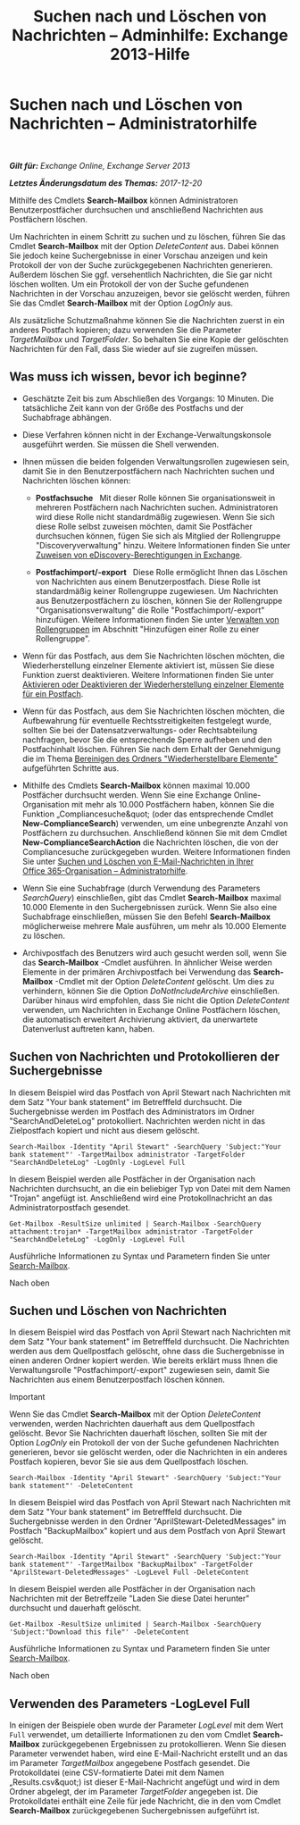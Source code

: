 ﻿---
title: 'Suchen nach und Löschen von Nachrichten – Adminhilfe: Exchange 2013-Hilfe'
TOCTitle: Suchen nach und Löschen von Nachrichten – Administratorhilfe
ms:assetid: 8c36bb03-e716-4fdd-9958-4aa7a2a1db42
ms:mtpsurl: https://technet.microsoft.com/de-de/library/Ff459253(v=EXCHG.150)
ms:contentKeyID: 52062756
ms.date: 05/23/2018
mtps_version: v=EXCHG.150
ms.translationtype: MT
---

# Suchen nach und Löschen von Nachrichten – Administratorhilfe

 

_**Gilt für:** Exchange Online, Exchange Server 2013_

_**Letztes Änderungsdatum des Themas:** 2017-12-20_

Mithilfe des Cmdlets **Search-Mailbox** können Administratoren Benutzerpostfächer durchsuchen und anschließend Nachrichten aus Postfächern löschen.

Um Nachrichten in einem Schritt zu suchen und zu löschen, führen Sie das Cmdlet **Search-Mailbox** mit der Option *DeleteContent* aus. Dabei können Sie jedoch keine Suchergebnisse in einer Vorschau anzeigen und kein Protokoll der von der Suche zurückgegebenen Nachrichten generieren. Außerdem löschen Sie ggf. versehentlich Nachrichten, die Sie gar nicht löschen wollten. Um ein Protokoll der von der Suche gefundenen Nachrichten in der Vorschau anzuzeigen, bevor sie gelöscht werden, führen Sie das Cmdlet **Search-Mailbox** mit der Option *LogOnly* aus.

Als zusätzliche Schutzmaßnahme können Sie die Nachrichten zuerst in ein anderes Postfach kopieren; dazu verwenden Sie die Parameter *TargetMailbox* und *TargetFolder*. So behalten Sie eine Kopie der gelöschten Nachrichten für den Fall, dass Sie wieder auf sie zugreifen müssen.

## Was muss ich wissen, bevor ich beginne?

  - Geschätzte Zeit bis zum Abschließen des Vorgangs: 10 Minuten. Die tatsächliche Zeit kann von der Größe des Postfachs und der Suchabfrage abhängen.

  - Diese Verfahren können nicht in der Exchange-Verwaltungskonsole ausgeführt werden. Sie müssen die Shell verwenden.

  - Ihnen müssen die beiden folgenden Verwaltungsrollen zugewiesen sein, damit Sie in den Benutzerpostfächern nach Nachrichten suchen und Nachrichten löschen können:
    
      - **Postfachsuche**   Mit dieser Rolle können Sie organisationsweit in mehreren Postfächern nach Nachrichten suchen. Administratoren wird diese Rolle nicht standardmäßig zugewiesen. Wenn Sie sich diese Rolle selbst zuweisen möchten, damit Sie Postfächer durchsuchen können, fügen Sie sich als Mitglied der Rollengruppe "Discoveryverwaltung" hinzu. Weitere Informationen finden Sie unter [Zuweisen von eDiscovery-Berechtigungen in Exchange](https://technet.microsoft.com/de-de/library/Dd298059(v=EXCHG.150)).
    
      - **Postfachimport/-export**   Diese Rolle ermöglicht Ihnen das Löschen von Nachrichten aus einem Benutzerpostfach. Diese Rolle ist standardmäßig keiner Rollengruppe zugewiesen. Um Nachrichten aus Benutzerpostfächern zu löschen, können Sie der Rollengruppe "Organisationsverwaltung" die Rolle "Postfachimport/-export" hinzufügen. Weitere Informationen finden Sie unter [Verwalten von Rollengruppen](manage-role-groups-exchange-2013-help.md) im Abschnitt "Hinzufügen einer Rolle zu einer Rollengruppe".

  - Wenn für das Postfach, aus dem Sie Nachrichten löschen möchten, die Wiederherstellung einzelner Elemente aktiviert ist, müssen Sie diese Funktion zuerst deaktivieren. Weitere Informationen finden Sie unter [Aktivieren oder Deaktivieren der Wiederherstellung einzelner Elemente für ein Postfach](enable-or-disable-single-item-recovery-for-a-mailbox-exchange-2013-help.md).

  - Wenn für das Postfach, aus dem Sie Nachrichten löschen möchten, die Aufbewahrung für eventuelle Rechtsstreitigkeiten festgelegt wurde, sollten Sie bei der Datensatzverwaltungs- oder Rechtsabteilung nachfragen, bevor Sie die entsprechende Sperre aufheben und den Postfachinhalt löschen. Führen Sie nach dem Erhalt der Genehmigung die im Thema [Bereinigen des Ordners "Wiederherstellbare Elemente"](clean-up-the-recoverable-items-folder-exchange-2013-help.md) aufgeführten Schritte aus.

  - Mithilfe des Cmdlets **Search-Mailbox** können maximal 10.000 Postfächer durchsucht werden. Wenn Sie eine Exchange Online-Organisation mit mehr als 10.000 Postfächern haben, können Sie die Funktion „Compliancesuche\&quot; (oder das entsprechende Cmdlet **New-ComplianceSearch**) verwenden, um eine unbegrenzte Anzahl von Postfächern zu durchsuchen. Anschließend können Sie mit dem Cmdlet **New-ComplianceSearchAction** die Nachrichten löschen, die von der Compliancesuche zurückgegeben wurden. Weitere Informationen finden Sie unter [Suchen und Löschen von E-Mail-Nachrichten in Ihrer Office 365-Organisation – Administratorhilfe](https://go.microsoft.com/fwlink/p/?linkid=786856).

  - Wenn Sie eine Suchabfrage (durch Verwendung des Parameters *SearchQuery*) einschließen, gibt das Cmdlet **Search-Mailbox** maximal 10.000 Elemente in den Suchergebnissen zurück. Wenn Sie also eine Suchabfrage einschließen, müssen Sie den Befehl **Search-Mailbox** möglicherweise mehrere Male ausführen, um mehr als 10.000 Elemente zu löschen.

  - Archivpostfach des Benutzers wird auch gesucht werden soll, wenn Sie das **Search-Mailbox** -Cmdlet ausführen. In ähnlicher Weise werden Elemente in der primären Archivpostfach bei Verwendung das **Search-Mailbox** -Cmdlet mit der Option *DeleteContent* gelöscht. Um dies zu verhindern, können Sie die Option *DoNotIncludeArchive* einschließen. Darüber hinaus wird empfohlen, dass Sie nicht die Option *DeleteContent* verwenden, um Nachrichten in Exchange Online Postfächern löschen, die automatisch erweitert Archivierung aktiviert, da unerwartete Datenverlust auftreten kann, haben.

## Suchen von Nachrichten und Protokollieren der Suchergebnisse

In diesem Beispiel wird das Postfach von April Stewart nach Nachrichten mit dem Satz "Your bank statement" im Betrefffeld durchsucht. Die Suchergebnisse werden im Postfach des Administrators im Ordner "SearchAndDeleteLog" protokolliert. Nachrichten werden nicht in das Zielpostfach kopiert und nicht aus diesem gelöscht.

    Search-Mailbox -Identity "April Stewart" -SearchQuery 'Subject:"Your bank statement"' -TargetMailbox administrator -TargetFolder "SearchAndDeleteLog" -LogOnly -LogLevel Full

In diesem Beispiel werden alle Postfächer in der Organisation nach Nachrichten durchsucht, an die ein beliebiger Typ von Datei mit dem Namen "Trojan" angefügt ist. Anschließend wird eine Protokollnachricht an das Administratorpostfach gesendet.

    Get-Mailbox -ResultSize unlimited | Search-Mailbox -SearchQuery attachment:trojan* -TargetMailbox administrator -TargetFolder "SearchAndDeleteLog" -LogOnly -LogLevel Full

Ausführliche Informationen zu Syntax und Parametern finden Sie unter [Search-Mailbox](https://technet.microsoft.com/de-de/library/dd298173\(v=exchg.150\)).

Nach oben

## Suchen und Löschen von Nachrichten

In diesem Beispiel wird das Postfach von April Stewart nach Nachrichten mit dem Satz "Your bank statement" im Betrefffeld durchsucht. Die Nachrichten werden aus dem Quellpostfach gelöscht, ohne dass die Suchergebnisse in einen anderen Ordner kopiert werden. Wie bereits erklärt muss Ihnen die Verwaltungsrolle "Postfachimport/-export" zugewiesen sein, damit Sie Nachrichten aus einem Benutzerpostfach löschen können.


> [!IMPORTANT]
> Wenn Sie das Cmdlet <STRONG>Search-Mailbox</STRONG> mit der Option <EM>DeleteContent</EM> verwenden, werden Nachrichten dauerhaft aus dem Quellpostfach gelöscht. Bevor Sie Nachrichten dauerhaft löschen, sollten Sie mit der Option <EM>LogOnly</EM> ein Protokoll der von der Suche gefundenen Nachrichten generieren, bevor sie gelöscht werden, oder die Nachrichten in ein anderes Postfach kopieren, bevor Sie sie aus dem Quellpostfach löschen.



    Search-Mailbox -Identity "April Stewart" -SearchQuery 'Subject:"Your bank statement"' -DeleteContent

In diesem Beispiel wird das Postfach von April Stewart nach Nachrichten mit dem Satz "Your bank statement" im Betrefffeld durchsucht. Die Suchergebnisse werden in den Ordner "AprilStewart-DeletedMessages" im Postfach "BackupMailbox" kopiert und aus dem Postfach von April Stewart gelöscht.

    Search-Mailbox -Identity "April Stewart" -SearchQuery 'Subject:"Your bank statement"' -TargetMailbox "BackupMailbox" -TargetFolder "AprilStewart-DeletedMessages" -LogLevel Full -DeleteContent

In diesem Beispiel werden alle Postfächer in der Organisation nach Nachrichten mit der Betreffzeile "Laden Sie diese Datei herunter" durchsucht und dauerhaft gelöscht.

    Get-Mailbox -ResultSize unlimited | Search-Mailbox -SearchQuery 'Subject:"Download this file"' -DeleteContent

Ausführliche Informationen zu Syntax und Parametern finden Sie unter [Search-Mailbox](https://technet.microsoft.com/de-de/library/dd298173\(v=exchg.150\)).

Nach oben

## Verwenden des Parameters -LogLevel Full

In einigen der Beispiele oben wurde der Parameter *LogLevel* mit dem Wert `Full` verwendet, um detaillierte Informationen zu den vom Cmdlet **Search-Mailbox** zurückgegebenen Ergebnissen zu protokollieren. Wenn Sie diesen Parameter verwendet haben, wird eine E-Mail-Nachricht erstellt und an das im Parameter *TargetMailbox* angegebene Postfach gesendet. Die Protokolldatei (eine CSV-formatierte Datei mit dem Namen „Results.csv\&quot;) ist dieser E-Mail-Nachricht angefügt und wird in dem Ordner abgelegt, der im Parameter *TargetFolder* angegeben ist. Die Protokolldatei enthält eine Zeile für jede Nachricht, die in den vom Cmdlet **Search-Mailbox** zurückgegebenen Suchergebnissen aufgeführt ist.

